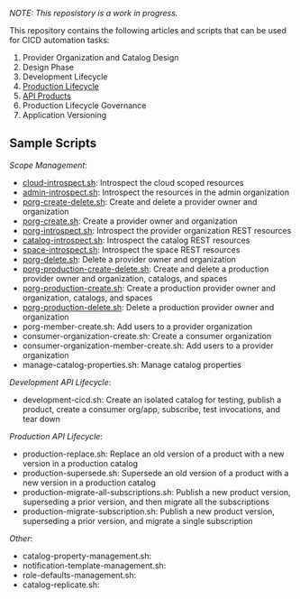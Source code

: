 *NOTE: This reposistory is a work in progress.*

This repository contains the following articles and scripts that can
be used for CICD automation tasks:

1. Provider Organization and Catalog Design
2. Design Phase
3. Development Lifecycle
4. [Production Lifecycle](./production-lifecycle.md)
5. [API Products](./api-products.md)
6. Production Lifecycle Governance
7. Application Versioning



## Sample Scripts

*Scope Management*:
- [cloud-introspect.sh](./scripts/cloud-introspect.sh): Introspect the cloud scoped resources
- [admin-introspect.sh](./scripts/admin-introspect.sh): Introspect the resources in the admin organization
- [porg-create-delete.sh](./scripts/porg-create-delete.sh): Create and delete a provider owner and organization
- [porg-create.sh](./scripts/porg-create.sh): Create a provider owner and organization
- [porg-introspect.sh](./scripts/porg-introspect.sh): Introspect the provider organization REST resources
- [catalog-introspect.sh](./scripts/catalog-introspect.sh): Introspect the catalog REST resources
- [space-introspect.sh](./scripts/space-introspect.sh): Introspect the space REST resources
- [porg-delete.sh](./scripts/porg-delete.sh): Delete a provider owner and organization
- [porg-production-create-delete.sh](./scripts/porg-production-create-delete.sh): Create and delete a production provider owner and organization, catalogs, and spaces
- [porg-production-create.sh](./scripts/porg-production-create.sh): Create a production provider owner and organization, catalogs, and spaces
- [porg-production-delete.sh](./scripts/porg-production-delete.sh): Delete a production provider owner and organization
- porg-member-create.sh: Add users to a provider organization
- consumer-organization-create.sh: Create a consumer organization
- consumer-organization-member-create.sh: Add users to a provider organization
- manage-catalog-properties.sh: Manage catalog properties

*Development API Lifecycle*:
- development-cicd.sh: Create an isolated catalog for testing, publish a product, create a consumer org/app, subscribe, test invocations, and tear down

*Production API Lifecycle*:
- production-replace.sh: Replace an old version of a product with a new version in a production catalog
- production-supersede.sh: Supersede an old version of a product with a new version in a production catalog
- production-migrate-all-subscriptions.sh: Publish a new product version, superseding a prior version, and then migrate all the subscriptions
- production-migrate-subscription.sh: Publish a new product version, superseding a prior version, and migrate a single subscription

*Other*:
- catalog-property-management.sh:
- notification-template-management.sh:
- role-defaults-management.sh:
- catalog-replicate.sh:
